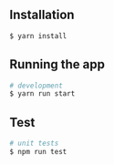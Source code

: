 ## Installation

```bash
$ yarn install
```

## Running the app

```bash
# development
$ yarn run start
```

## Test

```bash
# unit tests
$ npm run test
```
